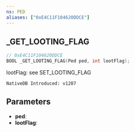 ```yaml
---
ns: PED
aliases: ["0xE4C11F104620DDCE"]
---
```

## _GET_LOOTING_FLAG

```c
// 0xE4C11F104620DDCE
BOOL _GET_LOOTING_FLAG(Ped ped, int lootFlag);
```

lootFlag: see SET_LOOTING_FLAG

```
NativeDB Introduced: v1207
```

## Parameters
* **ped**:
* **lootFlag**:
